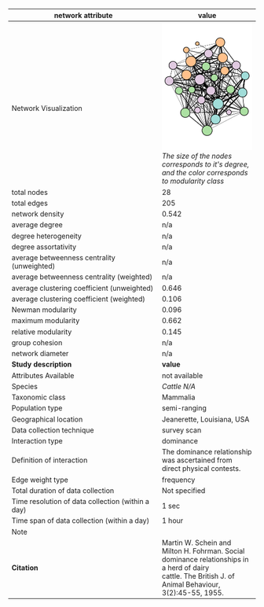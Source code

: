 network attribute|value
---|---
<img width=2500> Network Visualization | ![NetworkImage](/Networks/Network%20Visualizations/cattle_schein_dominance.png) *The size of the nodes corresponds to it's degree, and the color corresponds to modularity class*
total nodes|28
total edges|205
network density|0.542
average degree|n/a
degree heterogeneity|n/a
degree assortativity|n/a
average betweenness centrality (unweighted)|n/a
average betweenness centrality (weighted)|n/a
average clustering coefficient (unweighted)|0.646
average clustering coefficient (weighted)|0.106
Newman modularity|0.096
maximum modularity|0.662
relative modularity|0.145
group cohesion|n/a
network diameter|n/a
**Study description**|**value**
Attributes Available|not available
Species|*Cattle N/A*
Taxonomic class|Mammalia
Population type|semi-ranging
Geographical location|Jeanerette, Louisiana, USA
Data collection technique|survey scan
Interaction type|dominance
Definition of interaction|The dominance relationship was ascertained from direct physical contests.
Edge weight type|frequency
Total duration of data collection|Not specified
Time resolution of data collection (within a day)|1 sec
Time span of data collection (within a day)|1 hour
Note|
**Citation** | Martin W. Schein and Milton H. Fohrman. Social <br> dominance relationships in a herd of dairy <br> cattle. The British J. of Animal Behaviour, <br> 3(2):45-55, 1955.
